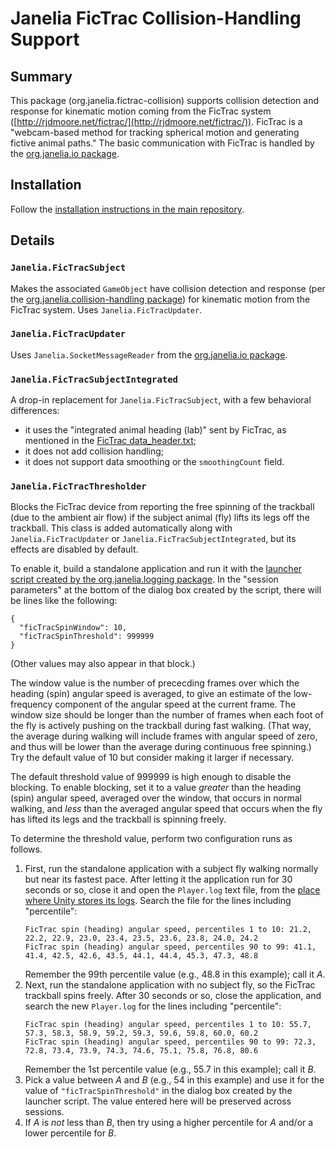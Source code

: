 # Janelia FicTrac Collision-Handling Support

## Summary

This package (org.janelia.fictrac-collision) supports collision detection and response for kinematic motion coming from the FicTrac system ([http://rjdmoore.net/fictrac/](http://rjdmoore.net/fictrac/)).  FicTrac is a "webcam-based method for tracking spherical motion and generating fictive animal paths."  The basic communication with FicTrac is handled by the [org.janelia.io package](https://github.com/JaneliaSciComp/janelia-unity-toolkit/tree/master/org.janelia.io).

## Installation

Follow the [installation instructions in the main repository](https://github.com/JaneliaSciComp/janelia-unity-toolkit/blob/master/README.md#installation).

## Details

### `Janelia.FicTracSubject`

Makes the associated `GameObject` have collision detection and response (per the [org.janelia.collision-handling package](https://github.com/JaneliaSciComp/janelia-unity-toolkit/tree/master/org.janelia.collision-handling)) for kinematic motion from the FicTrac system.  Uses `Janelia.FicTracUpdater`.

### `Janelia.FicTracUpdater`

Uses `Janelia.SocketMessageReader` from the [org.janelia.io package](https://github.com/JaneliaSciComp/janelia-unity-toolkit/tree/master/org.janelia.io).

### `Janelia.FicTracSubjectIntegrated`

A drop-in replacement for `Janelia.FicTracSubject`, with a few behavioral differences:
* it uses the "integrated animal heading (lab)" sent by FicTrac, as mentioned in the [FicTrac data_header.txt]( https://github.com/rjdmoore/fictrac/blob/master/doc/data_header.txt);
* it does not add collision handling;
* it does not support data smoothing or the `smoothingCount` field.


### `Janelia.FicTracThresholder`

Blocks the FicTrac device from reporting the free spinning of the trackball (due to the ambient air flow) if the subject animal (fly) lifts its legs off the trackball. This class is added automatically along with `Janelia.FicTracUpdater` or `Janelia.FicTracSubjectIntegrated`, but its effects are disabled by default. 

To enable it, build a standalone application and run it with the [launcher script created by the org.janelia.logging package](https://github.com/JaneliaSciComp/janelia-unity-toolkit/tree/master/org.janelia.collision-handling). In the "session parameters" at the bottom of the dialog box created by the script, there will be lines like the following:
```
{
  "ficTracSpinWindow": 10,
  "ficTracSpinThreshold": 999999
}
```
(Other values may also appear in that block.)

The window value is the number of prececding frames over which the heading (spin) angular speed is averaged, to give an estimate of the low-frequency component of the angular speed at the current frame. The window size should be longer than the number of frames when each foot of the fly is actively pushing on the trackball during fast walking. (That way, the average during walking will include frames with angular speed of zero, and thus will be lower than the average during continuous free spinning.) Try the default value of 10 but consider making it larger if necessary.

The default threshold value of 999999 is high enough to disable the blocking. To enable blocking, set it to a value _greater_ than the heading (spin) angular speed, averaged over the window, that occurs in normal walking, and _less_ than the averaged angular speed that occurs when the fly has lifted its legs and the trackball is spinning freely.

To determine the threshold value, perform two configuration runs as follows.
1. First, run the standalone application with a subject fly walking normally but near its fastest pace. After letting it the application run for 30 seconds or so, close it and open the `Player.log` text file, from the
[place where Unity stores its logs](https://docs.unity3d.com/Manual/LogFiles.html). Search the file for the lines including "percentile":
    ```
    FicTrac spin (heading) angular speed, percentiles 1 to 10: 21.2, 22.2, 22.9, 23.0, 23.4, 23.5, 23.6, 23.8, 24.0, 24.2
    FicTrac spin (heading) angular speed, percentiles 90 to 99: 41.1, 41.4, 42.5, 42.6, 43.5, 44.1, 44.4, 45.3, 47.3, 48.8    
    ```
    Remember the 99th percentile value (e.g., 48.8 in this example); call it _A_.
2. Next, run the standalone application with no subject fly, so the FicTrac trackball spins freely. After 30 seconds or so, close the application, and search the new `Player.log` for the lines including "percentile":
    ```
    FicTrac spin (heading) angular speed, percentiles 1 to 10: 55.7, 57.3, 58.3, 58.9, 59.2, 59.3, 59.6, 59.8, 60.0, 60.2
    FicTrac spin (heading) angular speed, percentiles 90 to 99: 72.3, 72.8, 73.4, 73.9, 74.3, 74.6, 75.1, 75.8, 76.8, 80.6
    ```
    Remember the 1st percentile value (e.g., 55.7 in this example); call it _B_.
3. Pick a value between _A_ and _B_ (e.g., 54 in this example) and use it for the value of `"ficTracSpinThreshold"` in the dialog box created by the launcher script. The value entered here will be preserved across sessions.
4. If _A_ is _not_ less than _B_, then try using a higher percentile for _A_ and/or a lower percentile for _B_.
